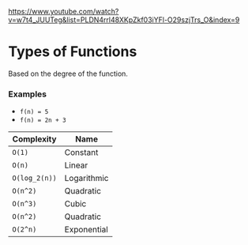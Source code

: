 https://www.youtube.com/watch?v=w7t4_JUUTeg&list=PLDN4rrl48XKpZkf03iYFl-O29szjTrs_O&index=9

# Types of Functions
Based on the degree of the function.

### Examples
* `f(n) = 5`
* `f(n) = 2n + 3`

| Complexity | Name |
| - | - |
| `O(1)`| Constant |
| `O(n)`| Linear |
| `O(log_2(n))` | Logarithmic |
| `O(n^2)` | Quadratic |
| `O(n^3)` | Cubic |
| `O(n^2)` | Quadratic |
| `O(2^n)` | Exponential |

